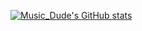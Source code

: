 [![Music_Dude's GitHub stats](https://github-readme-stats.vercel.app/api?username=Music-Dude&count_private=true&show_icons=true&hide_title=true&include_all_commits=true&theme=jolly)](https://github.com/anuraghazra/github-readme-stats)
